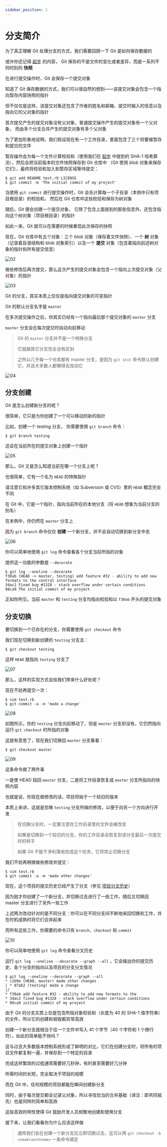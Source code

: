 ```yaml
---
sidebar_position: 1
---
```


# 分支简介

为了真正理解 Git 处理分支的方式，我们需要回顾一下 Git 是如何保存数据的

或许你还记得 [起步](https://git-scm.com/book/zh/v2/ch00/ch01-getting-started) 的内容， Git 保存的不是文件的变化或者差异，而是一系列不同时刻的 **快照** 

在进行提交操作时，Git 会保存一个提交对象

知道了 Git 保存数据的方式，我们可以很自然的想到——该提交对象会包含一个指向暂存内容快照的指针

但不仅仅是这样，该提交对象还包含了作者的姓名和邮箱、提交时输入的信息以及指向它的父对象的指针

首次提交产生的提交对象没有父对象，普通提交操作产生的提交对象有一个父对象， 而由多个分支合并产生的提交对象有多个父对象

为了更加形象地说明，我们假设现在有一个工作目录，里面包含了三个将要被暂存和提交的文件

暂存操作会为每一个文件计算校验和（使用我们在 [起步](https://git-scm.com/book/zh/v2/ch00/ch01-getting-started) 中提到的 SHA-1 哈希算法），然后会把当前版本的文件快照保存到 Git 仓库中 （Git 使用 *blob* 对象来保存它们），最终将校验和加入到暂存区域等待提交：

```shell
$ git add README test.rb LICENSE
$ git commit -m 'The initial commit of my project'
```

当使用 `git commit` 进行提交操作时，Git 会先计算每一个子目录（本例中只有项目根目录）的校验和， 然后在 Git 仓库中这些校验和保存为树对象

随后，Git 便会创建一个提交对象， 它除了包含上面提到的那些信息外，还包含指向这个树对象（项目根目录）的指针

如此一来，Git 就可以在需要的时候重现此次保存的快照

现在，Git 仓库中有五个对象：三个 *blob* 对象（保存着文件快照）、一个 **树** 对象 （记录着目录结构和 blob 对象索引）以及一个 **提交** 对象（包含着指向前述树对象的指针和所有提交信息）

![02](../img/02.png)

做些修改后再次提交，那么这次产生的提交对象会包含一个指向上次提交对象（父对象）的指针

![03](../img/03.png)

Git 的分支，其实本质上仅仅是指向提交对象的可变指针

Git 的默认分支名字是 `master`

在多次提交操作之后，你其实已经有一个指向最后那个提交对象的 `master` 分支

`master` 分支会在每次提交时自动向前移动

> Git 的 `master` 分支并不是一个特殊分支
>
> 它就跟其它分支完全没有区别
>
> 之所以几乎每一个仓库都有 master 分支，是因为 `git init` 命令默认创建它，并且大多数人都懒得去改动它

![04](../img/04.png)

## 分支创建

Git 是怎么创建新分支的呢？ 

很简单，它只是为你创建了一个可以移动的新的指针

比如，创建一个 testing 分支， 你需要使用 `git branch` 命令：

```shell
$ git branch testing
```

这会在当前所在的提交对象上创建一个指针

![05](../img/05.png)

那么，Git 又是怎么知道当前在哪一个分支上呢？ 

也很简单，它有一个名为 `HEAD` 的特殊指针

请注意它和许多其它版本控制系统（如 Subversion 或 CVS）里的 `HEAD` 概念完全不同

在 Git 中，它是一个指针，指向当前所在的本地分支（将 `HEAD` 想象为当前分支的别名）

在本例中，你仍然在 `master` 分支上

因为 `git branch` 命令仅仅 **创建** 一个新分支，并不会自动切换到新分支中去

![06](../img/06.png)

你可以简单地使用 `git log` 命令查看各个分支当前所指的对象

提供这一功能的参数是 `--decorate`

```shell
$ git log --oneline --decorate
f30ab (HEAD -> master, testing) add feature #32 - ability to add new formats to the central interface
34ac2 Fixed bug #1328 - stack overflow under certain conditions
98ca9 The initial commit of my project
```

正如你所见，当前 `master` 和 `testing` 分支均指向校验和以 `f30ab` 开头的提交对象

## 分支切换

要切换到一个已存在的分支，你需要使用 `git checkout` 命令

我们现在切换到新创建的 `testing` 分支去：

```shel
$ git checkout testing
```

这样 `HEAD` 就指向 `testing` 分支了

![07](../img/07.png)

那么，这样的实现方式会给我们带来什么好处呢？ 

现在不妨再提交一次：

```shell
$ vim test.rb
$ git commit -a -m 'made a change'
```

![08](../img/08.png)

如图所示，你的 `testing` 分支向前移动了，但是 `master` 分支却没有，它仍然指向运行 `git checkout` 时所指的对象

这就有意思了，现在我们切换回 `master` 分支看看：

```shell
$ git checkout master
```

![09](../img/09.png)

这条命令做了两件事

一是使 HEAD 指回 `master` 分支，二是将工作目录恢复成 `master` 分支所指向的快照内容

也就是说，你现在做修改的话，项目将始于一个较旧的版本

本质上来讲，这就是忽略 `testing` 分支所做的修改，以便于向另一个方向进行开发

> 在切换分支时，一定要注意你工作目录里的文件会被改变
>
> 如果是切换到一个较旧的分支，你的工作目录会恢复到该分支最后一次提交时的样子
>
> 如果 Git 不能干净利落地完成这个任务，它将禁止切换分支

我们不妨再稍微做些修改并提交：

```shell
$ vim test.rb
$ git commit -a -m 'made other changes'
```

现在，这个项目的提交历史已经产生了分叉（参见 [项目分叉历史](https://git-scm.com/book/zh/v2/ch00/divergent_history)）

因为刚才你创建了一个新分支，并切换过去进行了一些工作，随后又切换回 master 分支进行了另外一些工作

上述两次改动针对的是不同分支：你可以在不同分支间不断地来回切换和工作，并在时机成熟时将它们合并起来

而所有这些工作，你需要的命令只有 `branch`、`checkout` 和 `commit`

![10](../img/10.png)

你可以简单地使用 `git log` 命令查看分叉历史

运行 `git log --oneline --decorate --graph --all` ，它会输出你的提交历史、各个分支的指向以及项目的分支分叉情况

```shell
$ git log --oneline --decorate --graph --all
* c2b9e (HEAD, master) made other changes
| * 87ab2 (testing) made a change
|/
* f30ab add feature #32 - ability to add new formats to the
* 34ac2 fixed bug #1328 - stack overflow under certain conditions
* 98ca9 initial commit of my project
```

由于 Git 的分支实质上仅是包含所指对象校验和（长度为 40 的 SHA-1 值字符串）的文件，所以它的创建和销毁都异常高效

创建一个新分支就相当于往一个文件中写入 41 个字节（40 个字符和 1 个换行符），如此的简单能不快吗？

这与过去大多数版本控制系统形成了鲜明的对比，它们在创建分支时，将所有的项目文件都复制一遍，并保存到一个特定的目录

完成这样繁琐的过程通常需要好几秒钟，有时甚至需要好几分钟

所需时间的长短，完全取决于项目的规模

而在 Git 中，任何规模的项目都能在瞬间创建新分支

同时，由于每次提交都会记录父对象，所以寻找恰当的合并基础（译注：即共同祖先）也是同样的简单和高效

这些高效的特性使得 Git 鼓励开发人员频繁地创建和使用分支

接下来，让我们看看你为什么应该这样做

> 通常我们会在创建一个新分支后立即切换过去，这可以用 `git checkout -b <newbranchname>` 一条命令搞定

